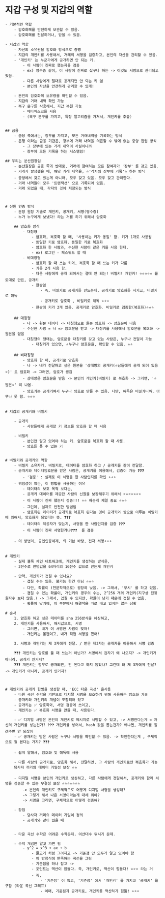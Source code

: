 # 지갑 구성 및 지갑의 역할 

    - 기본적인 역할
        - 암호화폐를 안전하게 보관할 수 있음. 
        - 암호화폐를 전달하거나, 받을 수 있음. 

    - 지갑의 역할
        - 자산의 소유권을 암호화 방식으로 증명 
        - 지갑의 개인키를 사용해서, 거래의 서명을 검증하고, 본인의 자산을 관리할 수 있음. 
        - '개인키' 는 누군가에게 공개하면 안 되는 키. 
            - 이 사람이 진짜로 했는지를 검증 
            - ex) 영수증 같이, 이 사람이 진짜로 샀구나 하는 -> 이것도 서명으로 관리되고 있음.
            - 다른 사람에게 절대로 공개되면 안 되는 키 임 
            - 본인의 자산을 안전하게 관리할 수 있게! 

        - 본인의 암호화폐 보유량을 확인할 수 있음. 
        - 지갑의 거래 내역 확인 가능
        - 복구 문구를 사용해서, 지갑 복원 가능 
            - 메타마스크를 사용
            - (복구 문구를 가지고, 특정 알고리즘을 거쳐서, 개인키를 추출)


    ## 금융 
        - 금융 쪽에서는, 장부를 가지고, 모든 거래내역을 기록하는 방식
        - 은행 이라는 금융 기관은, 장부에 거래 내역을 의존할 수 밖에 없는 중앙 집권 방식
            - 그 장부에 있는 거래 내역이 사실이니까
            - 장부에 모든 기록을 하는 시스템임! 

    ## 우리는 분산원장임 
        - 분산원장은 금융 쪽과 반대로, 거래에 참여하는 모든 참여자가 '장부' 를 갖고 있음. 
        - 거래가 발생했을 때, 해당 거래 내역을, ⭐'각자의 장부에 기록'⭐ 하는 방식
        - 중앙에서 갖고 있는게 아니라, 모두 갖고 있음. 모두 갖고 관리한다. 
        - 거래 내역들이 모두 '트랜잭션' 으로 기록되어 있음. 
        - 거래 되었을 때, 각자의 것에 저장되는 방식 



    # 신원 인증 방식 
        - 분장 원장 기술로 개인키, 공개키, 서명(영수증) 
        - 누가 누구에게 보냈다! 라는 거를 하기 위해서 암호화

        ## 암호화 방식 
            - 대칭형
                - 암호화, 복호화 할 때, '사용하는 키가 동일' 함. 키가 1개로 사용됨 
                - 동일한 키로 암호화, 동일한 키로 복호화 
                - 암호화 한 사람과, 수신한 사람이 같은 키를 사용 한다. 
                - ex) 로그인 - 패스워드 할 때 
            - 비대칭형 
                - 암호화 할 때 쓰는 키와, 복호화 할 때 쓰는 키가 다름 
                - 키를 2개 사용 함. 
                - 다른 사람에게 공개 되어서는 절대 안 되는! 비밀키! 개인키! ⭐⭐⭐⭐⭐ 를 토대로 만든, 공개키
                - 한쌍임 
                    - 즉, 비밀키로 공개키를 만드는데, 공개키로 암호화를 시키고, 비밀키로 해독 
                    - 공개키로 암호화 , 비밀키로 해독 ⭐⭐⭐
                - 한쌍에 키가 2개 있음. 공개키로 암호화. 비밀키로 검증함(복호화)⭐⭐⭐

        ## 대칭형
            - 나 -> 원본 데이터 -> 대칭형으로 원본 암호화 -> 암호문이 나옴 
            - 수신한 사람 = 너 => 암호문을 받고 -> 대칭키를 사용해서 암호문을 복호화 -> 원본을 얻음 
            - 대칭형의 형태는, 암호문을 대칭키를 갖고 있는 사람은, 누구나 전달이 가능
                - 대칭키가 있으면, ⭐누구나 암호문을, 확인할 수 있음. ⭐⭐

        ## 비대칭형
            - 암호화 할 때, 공개키로 암호화 
            - 나 -> 내가 전달하고 싶은 원본을 '상대방의 공개키(⭐남들에게 공개 되어 있음⭐)' 로 암호화 -> 그러면, 암호가 생김
            - 상대방은 암호문을 받음 -> 본인의 개인키(비밀키) 로 복호화 -> 그러면, '⭐원본⭐' 이 나옴. 
            - 암호키는 공개키여서 누구나 암호로 만들 수 있음. 다만, 해독은 비밀키니까, 아무나 못 함. ⭐⭐⭐


    # 지갑의 공개키와 비밀키

        - 공개키 
            - 사람들에게 공개할 키 정보를 암호화 할 때 사용 

        - 비밀키 
            - 본인만 알고 있어야 하는 키. 암호문을 복호화 할 때 사용.
            - 암호를 풀 수 있는 키


    # 비밀키와 공개키의 역할 
        - 비밀키 소유자가, 비밀키로, 데이터를 암호화 하고 / 공개키를 같이 전달함. 
        - 공개키와 데이터암호문을 받은 사람은, 공개키를 이용해서, 검증이 가능 ❓❓❓
            - '검증' : 실제로 이 서명을 한 사람인지를 확인 ⭐⭐⭐
        - 위험성이 있는, 이 방법을 사용하는 이유
            - 데이터의 보호 목적 보다는, 
            - 공개키 데이터를 제공한 사람의 신원을 보장해주기 위해서 ⭐⭐⭐⭐⭐⭐⭐ 
            - 이 사람이 진짜 했는지 검증!!! ⭐⭐ 하는게 제일 중요 ⭐⭐⭐ 
            - 그런데, 실제로 안전한 방법임 
            - 암호화된 데이터가 공개키로 복호화 된다는 것이 공개키와 쌍으로 이루는 비밀키에 의해서, 암호화가 되었다는 뜻. ❓❓❓ 
            - 데이터의 제공자가 맞는지, 서명을 한 사람인지를 검증 ❓❓❓ 
            - 이 사람이 진짜 서명한거냐❓❓❓  를 검증 

        - 이 방법이, 공인인증체계, 의 기본 바탕, 전자 서명⭐⭐⭐


    # 개인키 
        - 실제 블록 체인 네트워크에, 개인키를 생성하는 방식은,  
        - 2진수로 랜덤값을 64자리의 16진수 값으로 만든게 개인키 

        - 만약, 개인키가 겹칠 수 있나요? 
            - 겹칠 수는 있음. 불가능 한건 아님 ⭐⭐⭐ 
            - 다만, 확률이 (천문학적으로) 굉장히 낮음. -> 그래서, '무시' 를 하고 있음. 
            - 겹칠 수 있는 확률이, 개인키의 경우의 수는, 2^256 개의 개인키(지구상 전쳊 원자수 보다 많음.) -> 그래서, 겹칠 수 있지만, 확률이 낮기 때문에 겹칠 수 없음. 
            - 확률이 낮기에, 이 부분에서 해결책을 따로 내고 있지는 않는 상황 

    # 순서 
        1. 암호화 하고 싶은 데이터를 sha 256방식을 헤싱하고, 
        2. 개인키를 사용해서, 해시값으로, 서명 
            - 그러면, 내가 이 서명한 사람이 맞아! 
            - 개인키는 볼펜이고, 내가 직접 서명을 했어! 

        3. 서명과 개인키는 제 3자에게 전달. / 받은 제3자는 공개키를 이용해서 서명 검증 
        
        ❓❓❓ 개인키는 암호를 풀 때 쓰는거 아닌가? 서명에서 갑자기 왜 나오지? -> 개인키가 아니라, 공개키 인거지? 
        ❓❓❓ 개인키는 함부로 공개되면, 안 된다고 하지 않았나? 그런데 왜 제 3자에게 전달? -> 개인키가 아니라, 공개키 인거지? 



    # 개인키와 공개키 한쌍을 생성할 때, 'ECC 타운 곡선' 을사용
        - 타원 곡선 수학을 기반으로 디지털 서명을 보호하기 위해 사용하는 암호화 기술 
        - 공개키와 개인키의 개념이 포홤되어 있고 
        - 공개키는 ✅ 암호화와, 서명 검증에 쓰이고, 
        - 개인키는 ✅ 복호화 서명을 만들 때, 사용된다. 

        - ✅ 디지털 서명은 본인이 개인키로 메시지로 서명할 수 있고, -> 서명한다는게 = 자신의 개인키를 넣는건가? ❓❓❓ 개인키를 넣어서, hash 값을 뽑는건가? 왜냐면, 개인키를 알려주면 안 되잖아
        - ✅ 공개키는 받은 사람은 누구나 서명을 확인할 수 있음. -> 확인한다는게 , 구체적으로 뭘 본다는 거지? ❓❓❓

        - 쉽게 말해서, 암호화 및 해독에 사용

        - 다른 사람의 공개키로, 암호화 해서, 전달하면, 그 사람의 개인키로만 복호화가 가능
        당사자 끼리의 데이터 기밀성 보장 ⭐⭐

        - 디지털 서명을 본인의 개인키로 생성하고, 다른 사람에게 전달해서, 공개키와 함께 서명을 검증할 수 있는 무결성 보장 ⭐⭐⭐⭐⭐⭐⭐
            -> 본인의 개인키로 구체적으로 어떻게 디지털 서명을 생성해?
            -> 그렇게 해서 나온 서명이라는게 대체 뭐야?  
            -> 서명을 그러면, 구체적으로 어떻게 검증해? 

        - 장점 
            - 당사자 끼리의 데이터 기밀이 정의 
            - 공개키와 같이 줬을 때
            

        - 타운 곡선 수학은 어려운 수학문제. 이산대수 뭐시기 문제. 

        - 수학 개념만 알고 가면 됨
            - y^2 = x^3 + ax + b 
                - 물고기 처럼 그려지고 -> 기준점 만 모두가 알고 있어야 함
                - 이 방정식에 만족하는 곡선을 그림
                - 기준점을 하나 잡고 -> 
                - 포인트는 역산이 힘들다. 즉, 개인키로, 역산이 힘들다! ⭐⭐⭐ 라는 거  
                - 즉, 
                    - '기준점' 이 있고, '기준점' 에서 '개인키' 를 가지고 '공개키' 를 구함 (타운 곡선 그래프)
                    - 이때, 기준점과 공개키로, 개인키를 역산하기 힘듦! ⭐⭐⭐